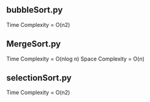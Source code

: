 
## bubbleSort.py
Time Complexity = O(n2)

## MergeSort.py
Time Complexity = O(nlog n)
Space Complexity = O(n)

## selectionSort.py
Time Complexity = O(n2)
